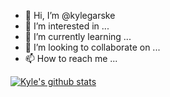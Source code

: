 - 👋 Hi, I’m @kylegarske
- 👀 I’m interested in ...
- 🌱 I’m currently learning ...
- 💞️ I’m looking to collaborate on ...
- 📫 How to reach me ...

[![Kyle's github stats](https://github-readme-stats.vercel.app/api?username=kylegarske&count_private=true&show_icons=true&theme=radical&hide_rank=false)](https://github.com/anuraghazra/github-readme-stats)

<!---
kylegarske/kylegarske is a ✨ special ✨ repository because its `README.md` (this file) appears on your GitHub profile.
You can click the Preview link to take a look at your changes.
--->
